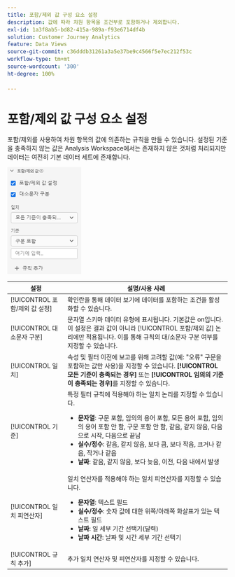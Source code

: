 ```yaml
---
title: 포함/제외 값 구성 요소 설정
description: 값에 따라 차원 항목을 조건부로 포함하거나 제외합니다.
exl-id: 1a3f8ab5-bd82-415a-989a-f93e6714df4b
solution: Customer Journey Analytics
feature: Data Views
source-git-commit: c36dddb31261a3a5e37be9c4566f5e7ec212f53c
workflow-type: tm+mt
source-wordcount: '300'
ht-degree: 100%

---
```


# 포함/제외 값 구성 요소 설정

포함/제외를 사용하여 차원 항목의 값에 의존하는 규칙을 만들 수 있습니다. 설정된 기준을 충족하지 않는 값은 Analysis Workspace에서는 존재하지 않은 것처럼 처리되지만 데이터는 여전히 기본 데이터 세트에 존재합니다.

![포함/제외](../assets/include-exclude.png)

| 설정 | 설명/사용 사례 |
| --- | --- |
| [!UICONTROL 포함/제외 값 설정] | 확인란을 통해 데이터 보기에 데이터를 포함하는 조건을 활성화할 수 있습니다. |
| [!UICONTROL 대소문자 구분] | 문자열 스키마 데이터 유형에 표시됩니다. 기본값은 on입니다. 이 설정은 결과 값이 아니라 [!UICONTROL 포함/제외 값] 논리에만 적용됩니다. 이를 통해 규칙의 대/소문자 구분 여부를 지정할 수 있습니다. |
| [!UICONTROL 일치] | 속성 및 필터 이전에 보고를 위해 고려할 값(예: &quot;오류&quot; 구문을 포함하는 값만 사용)을 지정할 수 있습니다. **[!UICONTROL 모든 기준이 충족되는 경우]** 또는 **[!UICONTROL 임의의 기준이 충족되는 경우]**&#x200B;를 지정할 수 있습니다. |
| [!UICONTROL 기준] | 특정 필터 규칙에 적용해야 하는 일치 논리를 지정할 수 있습니다.<ul><li>**문자열**: 구문 포함, 임의의 용어 포함, 모든 용어 포함, 임의의 용어 포함 안 함, 구문 포함 안 함, 같음, 같지 않음, 다음으로 시작, 다음으로 끝남</li><li>**실수/정수**: 같음, 같지 않음, 보다 큼, 보다 작음, 크거나 같음, 작거나 같음</li><li>**날짜**: 같음, 같지 않음, 보다 늦음, 이전, 다음 내에서 발생</li></ul> |
| [!UICONTROL 일치 피연산자] | 일치 연산자를 적용해야 하는 일치 피연산자를 지정할 수 있습니다.<ul><li>**문자열**: 텍스트 필드</li><li>**실수/정수**: 숫자 값에 대한 위쪽/아래쪽 화살표가 있는 텍스트 필드</li><li>**날짜**: 일 세부 기간 선택기(달력)</li><li>**날짜 시간**: 날짜 및 시간 세부 기간 선택기</li></ul> |
| [!UICONTROL 규칙 추가] | 추가 일치 연산자 및 피연산자를 지정할 수 있습니다. |
